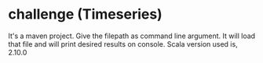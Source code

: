 # challenge (Timeseries)
It's a maven project. Give the filepath as command line argument. It will load that file and will print desired results on console. Scala version used is, 2.10.0 
